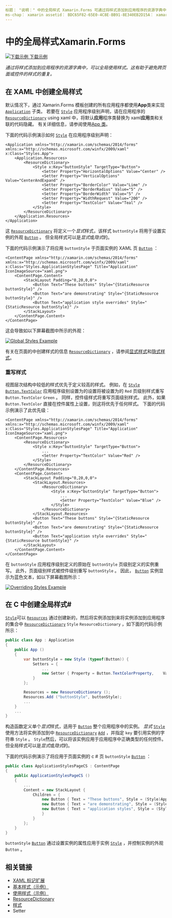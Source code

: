 ```yaml
---
标题： "说明：" 中的全局样式 Xamarin.Forms 可通过将样式添加到应用程序的资源字典中来全局使用。 这有助于避免跨页面或控件的样式的重复。 "
ms-chap： xamarin assetid： BDC65F82-65E0-4C8E-BB91-8E340EB2D15A： xamarin 窗体作者： davidbritch： dabritch ms. 日期：02/17/2016 非 loc： [ Xamarin.Forms ， Xamarin.Essentials ]
---
```


# <a name="global-styles-in-xamarinforms"></a>中的全局样式Xamarin.Forms

[![下载示例](~/media/shared/download.png) 下载示例](https://docs.microsoft.com/samples/xamarin/xamarin-forms-samples/userinterface-styles-basicstyles)

_通过将样式添加到应用程序的资源字典中，可以全局使用样式。这有助于避免跨页面或控件的样式的重复。_

## <a name="create-a-global-style-in-xaml"></a>在 XAML 中创建全局样式

默认情况下，通过 Xamarin.Forms 模板创建的所有应用程序都使用**App**类来实现 [`Application`](xref:Xamarin.Forms.Application) 子类。 若要在 [`Style`](xref:Xamarin.Forms.Style) 应用程序级别声明，请在应用程序的 [`ResourceDictionary`](xref:Xamarin.Forms.ResourceDictionary) using xaml 中，将默认**应用**程序类替换为 xaml**应用**类和关联的代码隐藏。 有关详细信息，请参阅使用[App 类](~/xamarin-forms/app-fundamentals/application-class.md)。

下面的代码示例演示如何 [`Style`](xref:Xamarin.Forms.Style) 在应用程序级别声明：

```xaml
<Application xmlns="http://xamarin.com/schemas/2014/forms" xmlns:x="http://schemas.microsoft.com/winfx/2009/xaml" x:Class="Styles.App">
    <Application.Resources>
        <ResourceDictionary>
            <Style x:Key="buttonStyle" TargetType="Button">
                <Setter Property="HorizontalOptions" Value="Center" />
                <Setter Property="VerticalOptions" Value="CenterAndExpand" />
                <Setter Property="BorderColor" Value="Lime" />
                <Setter Property="BorderRadius" Value="5" />
                <Setter Property="BorderWidth" Value="5" />
                <Setter Property="WidthRequest" Value="200" />
                <Setter Property="TextColor" Value="Teal" />
            </Style>
        </ResourceDictionary>
    </Application.Resources>
</Application>
```

这 [`ResourceDictionary`](xref:Xamarin.Forms.ResourceDictionary) 将定义一个*显式*样式，该样式 `buttonStyle` 将用于设置实例的外观 [`Button`](xref:Xamarin.Forms.Button) 。 但全局样式可以是*显式*或*隐式*的。

下面的代码示例演示了将应用 `buttonStyle` 于页面实例的 XAML 页 [`Button`](xref:Xamarin.Forms.Button) ：

```xaml
<ContentPage xmlns="http://xamarin.com/schemas/2014/forms" xmlns:x="http://schemas.microsoft.com/winfx/2009/xaml" x:Class="Styles.ApplicationStylesPage" Title="Application" IconImageSource="xaml.png">
    <ContentPage.Content>
        <StackLayout Padding="0,20,0,0">
            <Button Text="These buttons" Style="{StaticResource buttonStyle}" />
            <Button Text="are demonstrating" Style="{StaticResource buttonStyle}" />
            <Button Text="application style overrides" Style="{StaticResource buttonStyle}" />
        </StackLayout>
    </ContentPage.Content>
</ContentPage>
```

这会导致如以下屏幕截图中所示的外观：

[![](application-images/application-styles-1.png "Global Styles Example")](application-images/application-styles-1-large.png#lightbox "Global Styles Example")

有关在页面的中创建样式的信息 [`ResourceDictionary`](xref:Xamarin.Forms.ResourceDictionary) ，请参阅[显式样式](~/xamarin-forms/user-interface/styles/explicit.md)和[隐式样式](~/xamarin-forms/user-interface/styles/implicit.md)。

### <a name="override-styles"></a>重写样式

视图层次结构中较低的样式优先于定义较高的样式。 例如，在 [`Style`](xref:Xamarin.Forms.Style) [`Button.TextColor`](xref:Xamarin.Forms.Button.TextColor) 应用程序级别设置为的设置将被设置为的 `Red` 页级别样式重写 `Button.TextColor` `Green` 。 同样，控件级样式将重写页面级别样式。 此外，如果 `Button.TextColor` 直接在控件属性上设置，则这将优先于任何样式。 下面的代码示例演示了此优先级：

```xaml
<ContentPage xmlns="http://xamarin.com/schemas/2014/forms" xmlns:x="http://schemas.microsoft.com/winfx/2009/xaml" x:Class="Styles.ApplicationStylesPage" Title="Application" IconImageSource="xaml.png">
    <ContentPage.Resources>
        <ResourceDictionary>
            <Style x:Key="buttonStyle" TargetType="Button">
                ...
                <Setter Property="TextColor" Value="Red" />
            </Style>
        </ResourceDictionary>
    </ContentPage.Resources>
    <ContentPage.Content>
        <StackLayout Padding="0,20,0,0">
            <StackLayout.Resources>
                <ResourceDictionary>
                    <Style x:Key="buttonStyle" TargetType="Button">
                        ...
                        <Setter Property="TextColor" Value="Blue" />
                    </Style>
                </ResourceDictionary>
            </StackLayout.Resources>
            <Button Text="These buttons" Style="{StaticResource buttonStyle}" />
            <Button Text="are demonstrating" Style="{StaticResource buttonStyle}" />
            <Button Text="application style overrides" Style="{StaticResource buttonStyle}" />
        </StackLayout>
    </ContentPage.Content>
</ContentPage>
```

在 `buttonStyle` 应用程序级别定义的原始在 `buttonStyle` 页级别定义的实例重写。 此外，页面级别样式被控件级别重写 `buttonStyle` 。 因此， [`Button`](xref:Xamarin.Forms.Button) 实例显示为蓝色文本，如以下屏幕截图所示：

[![](application-images/application-styles-2.png "Overriding Styles Example")](application-images/application-styles-2-large.png#lightbox "Overriding Styles Example")

## <a name="create-a-global-style-in-c35"></a>在 C 中创建全局样式&#35;

[`Style`](xref:Xamarin.Forms.Style)可以 [`Resources`](xref:Xamarin.Forms.VisualElement.Resources) 通过创建新的，然后将实例添加到来将实例添加到应用程序的集合中 [`ResourceDictionary`](xref:Xamarin.Forms.ResourceDictionary) `Style` `ResourceDictionary` ，如下面的代码示例所示：

```csharp
public class App : Application
{
    public App ()
    {
        var buttonStyle = new Style (typeof(Button)) {
            Setters = {
                ...
                new Setter { Property = Button.TextColorProperty,    Value = Color.Teal }
            }
        };

        Resources = new ResourceDictionary ();
        Resources.Add ("buttonStyle", buttonStyle);
        ...
    }
    ...
}
```

构造函数定义单个*显式*样式，适用于 [`Button`](xref:Xamarin.Forms.Button) 整个应用程序中的实例。 *显式* [`Style`](xref:Xamarin.Forms.Style)使用方法将实例添加到中 [`ResourceDictionary`](xref:Xamarin.Forms.ResourceDictionary) [`Add`](xref:Xamarin.Forms.ResourceDictionary.Add(System.String,System.Object)) ，并指定 `key` 要引用实例的字符串 `Style` 。 `Style`然后，可以将该实例应用于应用程序中正确类型的任何控件。 但全局样式可以是*显式*或*隐式*的。

下面的代码示例演示了将应用于页面实例的 c # 页 `buttonStyle` [`Button`](xref:Xamarin.Forms.Button) ：

```csharp
public class ApplicationStylesPageCS : ContentPage
{
    public ApplicationStylesPageCS ()
    {
        ...
        Content = new StackLayout {
            Children = {
                new Button { Text = "These buttons", Style = (Style)Application.Current.Resources ["buttonStyle"] },
                new Button { Text = "are demonstrating", Style = (Style)Application.Current.Resources ["buttonStyle"] },
                new Button { Text = "application styles", Style = (Style)Application.Current.Resources ["buttonStyle"]
                }
            }
        };
    }
}
```

`buttonStyle` [`Button`](xref:Xamarin.Forms.Button) 通过设置实例的属性应用于实例 [`Style`](xref:Xamarin.Forms.NavigableElement.Style) ，并控制实例的外观 `Button` 。

## <a name="related-links"></a>相关链接

- [XAML 标记扩展](~/xamarin-forms/xaml/xaml-basics/xaml-markup-extensions.md)
- [基本样式（示例）](https://docs.microsoft.com/samples/xamarin/xamarin-forms-samples/userinterface-styles-basicstyles)
- [使用样式（示例）](https://docs.microsoft.com/samples/xamarin/xamarin-forms-samples/workingwithstyles)
- [ResourceDictionary](xref:Xamarin.Forms.ResourceDictionary)
- [样式](xref:Xamarin.Forms.Style)
- [](xref:Xamarin.Forms.Setter)Setter
